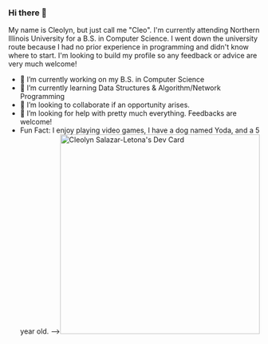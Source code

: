 ### Hi there 👋
My name is Cleolyn, but just call me "Cleo".
I'm currently attending Northern Illinois University for a B.S. in Computer Science.
I went down the university route because I had no prior experience in programming and
didn't know where to start. I'm looking to build my profile so any feedback or advice
are very much welcome!

- 🔭 I’m currently working on my B.S. in Computer Science
- 🌱 I’m currently learning Data Structures & Algorithm/Network Programming
- 👯 I’m looking to collaborate if an opportunity arises.
- 🤔 I’m looking for help with pretty much everything. Feedbacks are welcome!
- Fun Fact: I enjoy playing video games, I have a dog named Yoda, and a 5 year old.
--><a href="https://app.daily.dev/gitCleo"><img src="https://api.daily.dev/devcards/d529f3962e304a428a718ebb07a7c6c5.png?r=upd" width="400" alt="Cleolyn Salazar-Letona's Dev Card"/></a>
